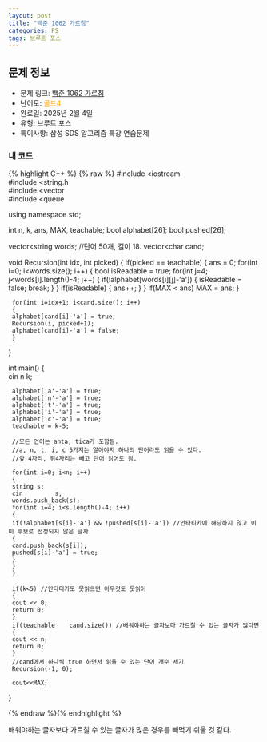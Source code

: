 ```yaml
---
layout: post
title: "백준 1062 가르침"
categories: PS
tags: 브루트 포스
---
```


## 문제 정보
- 문제 링크: [백준 1062 가르침](https://www.acmicpc.net/problem/1062)
- 난이도: <span style="color:#FFA500">골드4</span>
- 완료일: 2025년 2월 4일
- 유형: 브루트 포스
- 특이사항: 삼성 SDS 알고리즘 특강 연습문제

### 내 코드

{% highlight C++ %} {% raw %}
#include <iostream	
#include <string.h	
#include <vector	
#include <queue	

using namespace std;

int n, k, ans, MAX, teachable;
bool alphabet[26];
bool pushed[26];

vector<string	 words; //단어 50개, 길이 18.
vector<char	 cand;

void Recursion(int idx, int picked)
{
	 if(picked == teachable)
	 {
	 ans = 0;
	 for(int i=0; i<words.size(); i++)
	 {
	 bool isReadable = true;
	 for(int j=4; j<words[i].length()-4; j++)
	 {
	 if(!alphabet[words[i][j]-'a'])
	 {
	 isReadable = false;
	 break;
	 }
	 }
	 if(isReadable)
	 {
	 ans++;
	 }
	 }
	 if(MAX < ans) MAX = ans;
	 }

	 for(int i=idx+1; i<cand.size(); i++)
	 {
	 alphabet[cand[i]-'a'] = true;
	 Recursion(i, picked+1);
	 alphabet[cand[i]-'a'] = false;
	 }
}

int main()
{  
	 cin 		 n 		 k;
	 

	 alphabet['a'-'a'] = true;
	 alphabet['n'-'a'] = true;
	 alphabet['t'-'a'] = true;
	 alphabet['i'-'a'] = true;
	 alphabet['c'-'a'] = true;
	 teachable = k-5;

	 //모든 언어는 anta, tica가 포함됨.
	 //a, n, t, i, c 5가지는 알아야지 하나의 단어라도 읽을 수 있다.
	 //앞 4자리, 뒤4자리는 빼고 단어 읽어도 됨.

	 for(int i=0; i<n; i++)
	 {
	 string s;
	 cin 		 s;
	 words.push_back(s);
	 for(int i=4; i<s.length()-4; i++)
	 {
	 if(!alphabet[s[i]-'a'] && !pushed[s[i]-'a']) //안타티카에 해당하지 않고 이미 후보로 선정되지 않은 글자
	 {
	 cand.push_back(s[i]);
	 pushed[s[i]-'a'] = true;
	 }
	 }
	 }

	 if(k<5) //안타티카도 못읽으면 아무것도 못읽어
	 {
	 cout << 0;
	 return 0;
	 }
	 if(teachable 	 cand.size()) //배워야하는 글자보다 가르칠 수 있는 글자가 많다면
	 {
	 cout << n;
	 return 0;
	 }
	 //cand에서 하나씩 true 하면서 읽을 수 있는 단어 개수 세기
	 Recursion(-1, 0);

	 cout<<MAX;
}

{% endraw %}{% endhighlight %}

배워야하는 글자보다 가르칠 수 있는 글자가 많은 경우를 빼먹기 쉬울 것 같다.
